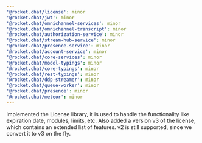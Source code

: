 ```yaml
---
'@rocket.chat/license': minor
'@rocket.chat/jwt': minor
'@rocket.chat/omnichannel-services': minor
'@rocket.chat/omnichannel-transcript': minor
'@rocket.chat/authorization-service': minor
'@rocket.chat/stream-hub-service': minor
'@rocket.chat/presence-service': minor
'@rocket.chat/account-service': minor
'@rocket.chat/core-services': minor
'@rocket.chat/model-typings': minor
'@rocket.chat/core-typings': minor
'@rocket.chat/rest-typings': minor
'@rocket.chat/ddp-streamer': minor
'@rocket.chat/queue-worker': minor
'@rocket.chat/presence': minor
'@rocket.chat/meteor': minor
---
```


Implemented the License library, it is used to handle the functionality like expiration date, modules, limits, etc.
Also added a version v3 of the license, which contains an extended list of features.
v2 is still supported, since we convert it to v3 on the fly.
